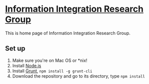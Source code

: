 # [Information Integration Research Group](http://usc-isi-i2.github.io)
This is home page of Information Integration Research Group.
## Set up
1. Make sure you're on Mac OS or *nix!
2. Install [Node.js](http://nodejs.org/)
3. Install [Grunt](http://gruntjs.com/), `npm install -g grunt-cli`
4. Download the repository and go to its directory, type `npm install`
